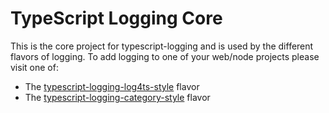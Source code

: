 # TypeScript Logging Core

This is the core project for typescript-logging and is used by the different flavors of logging. To add logging to one
of your web/node projects please visit one of:

* The [typescript-logging-log4ts-style](../log4ts-style/README.MD) flavor
* The [typescript-logging-category-style](../category-style/README.MD) flavor
